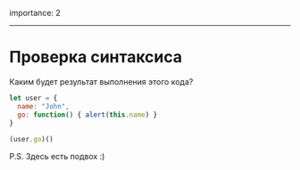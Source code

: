 importance: 2
 
---
 
# Проверка синтаксиса
 
Каким будет результат выполнения этого кода?
 
 
```js no-beautify
let user = {
  name: "John",
  go: function() { alert(this.name) }
}
 
(user.go)()
```
 
P.S. Здесь есть подвох :)
